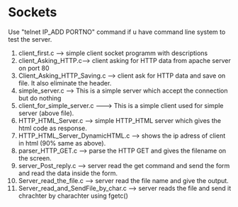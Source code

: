 # Sockets 
Use "telnet IP_ADD PORTNO" command if u  have command line system to test the server.
1. client_first.c --> simple client socket programm with descriptions
2. client_Asking_HTTP.c--> client asking for HTTP data from apache server on port 80
3. Client_Asking_HTTP_Saving.c --> client ask for HTTP data and save on file. It also eliminate the header.
4. simple_server.c --> This is a simple server which accept the connection but do nothing
5. client_for_simple_server.c ---> This is a simple client used for simple server (above file). 
6. HTTP_HTML_Server.c --> simple HTTP_HTML server which gives the html code as response.
7. HTTP_HTML_Server_DynamicHTML.c --> shows the ip adress of client in html (90% same as above).
8. parser_HTTP_GET.c --> parse the HTTP GET and gives the filename on the screen.
9. server_Post_reply.c --> server read the get command and send the form and read the data inside the form.
10. Server_read_the_file.c --> server read the file name and give the output.
11. Server_read_and_SendFile_by_char.c --> server reads the file and send it chrachter by charachter using fgetc()
